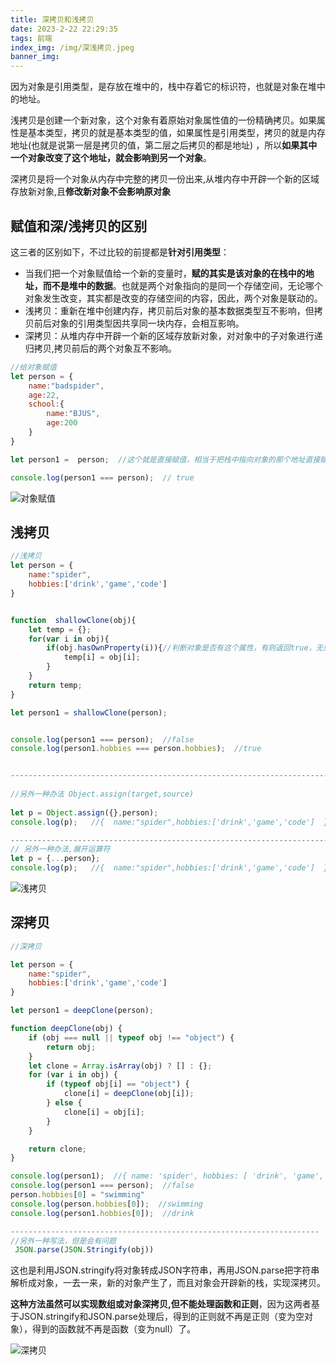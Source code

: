 ```yaml
---
title: 深拷贝和浅拷贝
date: 2023-2-22 22:29:35
tags: 前端
index_img: /img/深浅拷贝.jpeg
banner_img:
---
```


因为对象是引用类型，是存放在堆中的，栈中存着它的标识符，也就是对象在堆中的地址。

浅拷贝是创建一个新对象，这个对象有着原始对象属性值的一份精确拷贝。如果属性是基本类型，拷贝的就是基本类型的值，如果属性是引用类型，拷贝的就是内存地址(也就是说第一层是拷贝的值，第二层之后拷贝的都是地址) ，所以**如果其中一个对象改变了这个地址，就会影响到另一个对象**。

深拷贝是将一个对象从内存中完整的拷贝一份出来,从堆内存中开辟一个新的区域存放新对象,且**修改新对象不会影响原对象**

## 赋值和深/浅拷贝的区别

这三者的区别如下，不过比较的前提都是**针对引用类型**：

- 当我们把一个对象赋值给一个新的变量时，**赋的其实是该对象的在栈中的地址，而不是堆中的数据**。也就是两个对象指向的是同一个存储空间，无论哪个对象发生改变，其实都是改变的存储空间的内容，因此，两个对象是联动的。
- 浅拷贝：重新在堆中创建内存，拷贝前后对象的基本数据类型互不影响，但拷贝前后对象的引用类型因共享同一块内存，会相互影响。
- 深拷贝：从堆内存中开辟一个新的区域存放新对象，对对象中的子对象进行递归拷贝,拷贝前后的两个对象互不影响。

```js
//给对象赋值
let person = {
	name:"badspider",
    age:22,
    school:{
		name:"BJUS",
        age:200
    }
}

let person1 =  person;  //这个就是直接赋值，相当于把栈中指向对象的那个地址直接赋值给person1，所以person1里面的是指向同一个对象的地址，如果person发生改变，那么person1也就会改变

console.log(person1 === person);  // true
```

![对象赋值](对象赋值.png)

## 浅拷贝

```js
//浅拷贝
let person = {
	name:"spider",
    hobbies:['drink','game','code']
}


function  shallowClone(obj){
    let temp = {};
	for(var i in obj){
		if(obj.hasOwnProperty(i)){//判断对象是否有这个属性，有则返回true，无则返回false
            temp[i] = obj[i];
        }
    }
    return temp;
}

let person1 = shallowClone(person);


console.log(person1 === person);  //false
console.log(person1.hobbies === person.hobbies);  //true


---------------------------------------------------------------------------------------
  
//另外一种办法 Object.assign(target,source)
    
let p = Object.assign({},person);
console.log(p);   //{  name:"spider",hobbies:['drink','game','code']  }

---------------------------------------------------------------------------------------
// 另外一种办法,展开运算符
let p = {...person};
console.log(p);   //{  name:"spider",hobbies:['drink','game','code']  }
```



![浅拷贝](浅拷贝.png)

## 深拷贝

```js
//深拷贝

let person = {
	name:"spider",
    hobbies:['drink','game','code']
}

let person1 = deepClone(person);

function deepClone(obj) {
    if (obj === null || typeof obj !== "object") {
        return obj;
    }
    let clone = Array.isArray(obj) ? [] : {};
    for (var i in obj) {
        if (typeof obj[i] == "object") {
            clone[i] = deepClone(obj[i]);
        } else {
            clone[i] = obj[i];
        }
    }

    return clone;
}

console.log(person1);  //{ name: 'spider', hobbies: [ 'drink', 'game', 'code' ] }
console.log(person1 === person);  //false
person.hobbies[0] = "swimming"
console.log(person.hobbies[0]);  //swimming
console.log(person1.hobbies[0]);  //drink

---------------------------------------------------------------------
//另外一种写法，但是会有问题
 JSON.parse(JSON.Stringify(obj))
```



这也是利用JSON.stringify将对象转成JSON字符串，再用JSON.parse把字符串解析成对象，一去一来，新的对象产生了，而且对象会开辟新的栈，实现深拷贝。



**这种方法虽然可以实现数组或对象深拷贝,但不能处理函数和正则**，因为这两者基于JSON.stringify和JSON.parse处理后，得到的正则就不再是正则（变为空对象），得到的函数就不再是函数（变为null）了。

![深拷贝](深拷贝.png)
